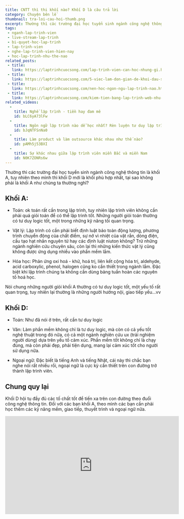 ```yaml
---
title: CNTT thì thi khối nào? Khối D là câu trả lời
category: Chuyện bên lề
thumbnail: tra-loi-cau-hoi-thumb.png
excerpt: Thường thì các trường đại học tuyển sinh ngành công nghệ thông tin là khối A, tuy nhiên theo mình thì khối D mới là khối phù hợp nhất, tại sao không phải là khối A như chúng ta thường nghĩ?
tags:
 - nganh-lap-trinh-vien
 - live-stream-lap-trinh
 - bi-quyet-hoc-lap-trinh
 - lap-trinh-vien
 - nghe-lap-trinh-vien-hien-nay
 - hoc-lap-trinh-nhu-the-nao
related_posts:
 - title: 
   link: https://laptrinhcuocsong.com/lap-trinh-vien-can-hoc-nhung-gi.html
 - title: 
   link: https://laptrinhcuocsong.com/5-viec-lam-don-gian-de-khoi-dau-su-nghiep-lap-trinh-vien-nghiem-tuc.html
 - title: 
   link: https://laptrinhcuocsong.com/nen-hoc-ngon-ngu-lap-trinh-nao.html
 - title: 
   link: https://laptrinhcuocsong.com/kiem-tien-bang-lap-trinh-web-nhu-the-nao.html
related_videos:
  -
    title: Nghề lập trình - tiền hay đam mê
    id: bLC6yA73lFw
  -
    title: Ngôn ngữ lập trình nào dễ học nhất? Rèn luyện tư duy lập trình
    id: bJqNTFSnNa0
  -
    title: Làm product và làm outsource khác nhau như thế nào?
    id: pAMh5j53BXI
  -
    title: Sự khác nhau giữa lập trình viên miền Bắc và miền Nam
    id: N0K7ZONRs6w
---
```

Thường thì các trường đại học tuyển sinh ngành công nghệ thông tin là khối A, tuy nhiên theo mình thì khối D mới là khối phù hợp nhất, tại sao không phải là khối A như chúng ta thường nghĩ?

## Khối A:

- Toán: ok toán rất cần trong lập trình, tuy nhiên lập trình viên không cần phải quá giỏi toán để có thể lập trình tốt. Những người giỏi toán thường có tư duy logic tốt, một trong những kỹ năng tối quan trọng.

- Vật lý: Lập trình có cần phải biết định luật bảo toàn động lượng, phương trình chuyển động của chất điểm, sự nở vì nhiệt của vật rắn, dòng điện, cấu tạo hạt nhân nguyên tử hay các định luật niuton không? Trừ những ngành nghiên cứu chuyên sâu, còn lại thì những kiến thức vật lý cũng không được ứng dụng nhiều vào phần mềm lắm.

- Hóa học: Phản ứng oxi hoá - khử, hoá trị, liên kết cộng hóa trị, aldehyde, acid carboxylic, phenol, halogen cũng ko cần thiết trong ngành lắm. Đặc biệt khi lập trình chúng ta không cần dùng bảng tuần hoàn các nguyên tố hoá học.

Nói chung những người giỏi khối A thường có tư duy logic tốt, một yếu tố rất quan trọng, tuy nhiên lại thường là những người hướng nội, giao tiếp yếu...vv

## Khối D:

- Toán: Như đã nói ở trên, rất cần tư duy logic

- Văn: Làm phần mềm không chỉ là tư duy logic, mà còn có cả yếu tốt nghệ thuật trong đó nữa, có cả một ngành nghiên cứu ux (trải nghiệm người dùng) dựa trên yếu tố cảm xúc. Phần mềm tốt không chỉ là chạy đúng, mà còn phải đẹp, phải tiện dụng, mang lại cảm xúc tốt cho người sử dụng nữa.

- Ngoại ngữ: Đặc biết là tiếng Anh và tiếng Nhật, cái này thì chắc bạn nghe nói rất nhiều rồi, ngoại ngữ là cực kỳ cần thiết trên con đường trở thành lập trình viên.

## Chung quy lại

Khối D hội tụ đầy đủ các tố chất tốt để tiến xa trên con đường theo đuổi công nghệ thông tin. Đối với các bạn khối A, theo mình các bạn cần phải học thêm các kỹ năng mềm, giao tiếp, thuyết trình và ngoại ngữ nữa.

<div class="youtube">
<iframe width="560" height="315" src="https://www.youtube.com/embed/aYA_Jsoe-jM" frameborder="0" allowfullscreen></iframe>
</div>
